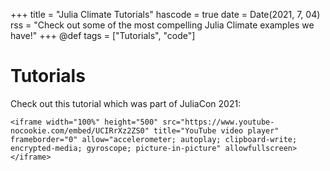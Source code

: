+++
title = "Julia Climate Tutorials"
hascode = true
date = Date(2021, 7, 04)
rss = "Check out some of the most compelling Julia Climate examples we have!"
+++
@def tags = ["Tutorials", "code"]

# Tutorials

Check out this tutorial which was part of JuliaCon 2021:

~~~
<iframe width="100%" height="500" src="https://www.youtube-nocookie.com/embed/UCIRrXz2ZS0" title="YouTube video player" frameborder="0" allow="accelerometer; autoplay; clipboard-write; encrypted-media; gyroscope; picture-in-picture" allowfullscreen></iframe>
~~~
